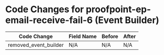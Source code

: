 # Code Changes for proofpoint-ep-email-receive-fail-6 (Event Builder)

| Code Change | Field Name | Before | After |
|-------------|------------|--------|-------|
| removed_event_builder | N/A | N/A | N/A |